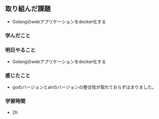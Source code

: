 ## 取り組んだ課題
- Golangのwebアプリケーションをdocker化する

### 学んだこと


### 明日やること
- Golangのwebアプリケーションをdocker化する


### 感じたこと
- goのバージョンとairのバージョンの整合性が取れておらずはまりました。

### 学習時間
- 2h